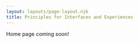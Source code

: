 ```yaml
---
layout: layouts/page-layout.njk
title: Principles for Interfaces and Experiences
---
```

Home page coming soon!
